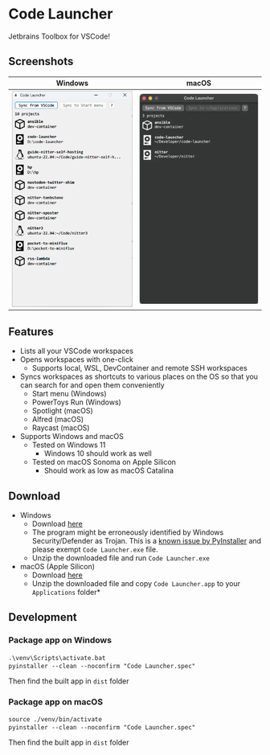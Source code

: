 # Code Launcher
Jetbrains Toolbox for VSCode! 

## Screenshots
Windows                    |  macOS
:-------------------------:|:-------------------------:
![Screenshot of Code Launcher on Windows](./docs/win-screenshot.png) | ![Screenshot of Code Launcher on macOS](./docs/mac-screenshot.webp)

## Features
* Lists all your VSCode workspaces
* Opens workspaces with one-click
    * Supports local, WSL, DevContainer and remote SSH workspaces
* Syncs workspaces as shortcuts to various places on the OS so that you can search for and open them conveniently
    * Start menu (Windows)
    * PowerToys Run (Windows)
    * Spotlight (macOS)
    * Alfred (macOS)
    * Raycast (macOS)
* Supports Windows and macOS
    * Tested on Windows 11
        * Windows 10 should work as well
    * Tested on macOS Sonoma on Apple Silicon
        * Should work as low as macOS Catalina

## Download
* Windows
    * Download [here](https://nightly.link/sekai-soft/code-launcher/workflows/build/master/windows.zip)
    * The program might be erroneously identified by Windows Security/Defender as Trojan. This is a [known issue by PyInstaller](https://github.com/pyinstaller/pyinstaller/issues/5854) and please exempt `Code Launcher.exe` file.
    * Unzip the downloaded file and run `Code Launcher.exe`
* macOS (Apple Silicon)
    * Download [here](https://nightly.link/sekai-soft/code-launcher/workflows/build/master/mac-arm.zip)
    * Unzip the downloaded file and copy `Code Launcher.app` to your `Applications` folder*

## Development

### Package app on Windows
```
.\venv\Scripts\activate.bat
pyinstaller --clean --noconfirm "Code Launcher.spec"
```

Then find the built app in `dist` folder

### Package app on macOS
```
source ./venv/bin/activate
pyinstaller --clean --noconfirm "Code Launcher.spec"
```

Then find the built app in `dist` folder